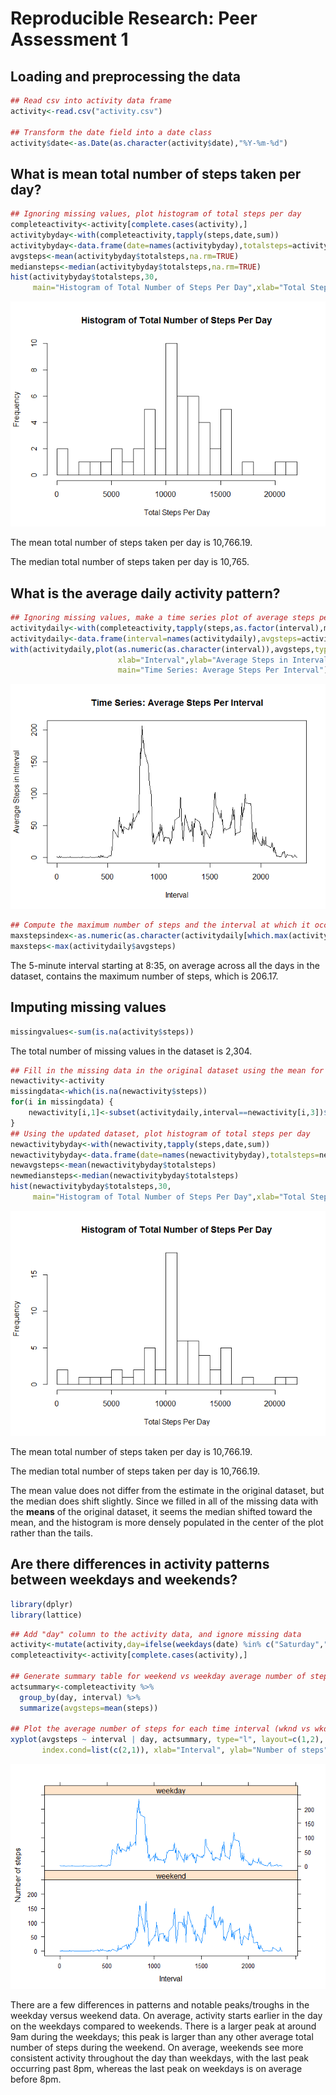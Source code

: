 # Reproducible Research: Peer Assessment 1

## Loading and preprocessing the data

```r
## Read csv into activity data frame
activity<-read.csv("activity.csv")

## Transform the date field into a date class
activity$date<-as.Date(as.character(activity$date),"%Y-%m-%d")
```

## What is mean total number of steps taken per day?

```r
## Ignoring missing values, plot histogram of total steps per day
completeactivity<-activity[complete.cases(activity),]
activitybyday<-with(completeactivity,tapply(steps,date,sum))
activitybyday<-data.frame(date=names(activitybyday),totalsteps=activitybyday)
avgsteps<-mean(activitybyday$totalsteps,na.rm=TRUE)
mediansteps<-median(activitybyday$totalsteps,na.rm=TRUE)
hist(activitybyday$totalsteps,30,
     main="Histogram of Total Number of Steps Per Day",xlab="Total Steps Per Day")
```

![](PA1_template_files/figure-html/2-originalmean-1.png)<!-- -->

The mean total number of steps taken per day is 10,766.19.

The median total number of steps taken per day is 10,765.

## What is the average daily activity pattern?

```r
## Ignoring missing values, make a time series plot of average steps per interval
activitydaily<-with(completeactivity,tapply(steps,as.factor(interval),mean))
activitydaily<-data.frame(interval=names(activitydaily),avgsteps=activitydaily)
with(activitydaily,plot(as.numeric(as.character(interval)),avgsteps,type="l",
                        xlab="Interval",ylab="Average Steps in Interval",
                        main="Time Series: Average Steps Per Interval"))
```

![](PA1_template_files/figure-html/3-timeseries-1.png)<!-- -->

```r
## Compute the maximum number of steps and the interval at which it occurred
maxstepsindex<-as.numeric(as.character(activitydaily[which.max(activitydaily$avgsteps),]$interval))
maxsteps<-max(activitydaily$avgsteps)
```

The 5-minute interval starting at 8:35, on average across all the days in the dataset, contains the maximum number of steps, which is 206.17.

## Imputing missing values

```r
missingvalues<-sum(is.na(activity$steps))
```
The total number of missing values in the dataset is 2,304.


```r
## Fill in the missing data in the original dataset using the mean for each 5-minute interval.
newactivity<-activity
missingdata<-which(is.na(newactivity$steps))
for(i in missingdata) {
	newactivity[i,1]<-subset(activitydaily,interval==newactivity[i,3])$avgsteps
}
## Using the updated dataset, plot histogram of total steps per day
newactivitybyday<-with(newactivity,tapply(steps,date,sum))
newactivitybyday<-data.frame(date=names(newactivitybyday),totalsteps=newactivitybyday)
newavgsteps<-mean(newactivitybyday$totalsteps)
newmediansteps<-median(newactivitybyday$totalsteps)
hist(newactivitybyday$totalsteps,30,
     main="Histogram of Total Number of Steps Per Day",xlab="Total Steps Per Day")
```

![](PA1_template_files/figure-html/5-imputing-1.png)<!-- -->

The mean total number of steps taken per day is 10,766.19.

The median total number of steps taken per day is 10,766.19.

The mean value does not differ from the estimate in the original dataset, but the median does shift slightly. Since we filled in all of the missing data with the **means** of the original dataset, it seems the median shifted toward the mean, and the histogram is more densely populated in the center of the plot rather than the tails.

## Are there differences in activity patterns between weekdays and weekends?

```r
library(dplyr)
library(lattice)
```


```r
## Add "day" column to the activity data, and ignore missing data
activity<-mutate(activity,day=ifelse(weekdays(date) %in% c("Saturday","Sunday"),"weekend","weekday"))
completeactivity<-activity[complete.cases(activity),]

## Generate summary table for weekend vs weekday average number of steps
actsummary<-completeactivity %>%
  group_by(day, interval) %>%
  summarize(avgsteps=mean(steps))

## Plot the average number of steps for each time interval (wknd vs wkday)
xyplot(avgsteps ~ interval | day, actsummary, type="l", layout=c(1,2),
       index.cond=list(c(2,1)), xlab="Interval", ylab="Number of steps")
```

![](PA1_template_files/figure-html/7-weekdays-1.png)<!-- -->

There are a few differences in patterns and notable peaks/troughs in the weekday versus weekend data. On average, activity starts earlier in the day on the weekdays compared to weekends. There is a larger peak at around 9am during the weekdays; this peak is larger than any other average total number of steps during the weekend. On average, weekends see more consistent activity throughout the day than weekdays, with the last peak occurring past 8pm, whereas the last peak on weekdays is on average before 8pm.
